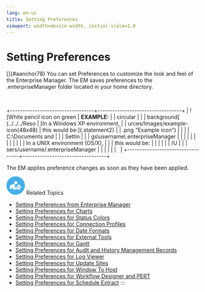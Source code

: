 ```yaml
---
lang: en-us
title: Setting Preferences
viewport: width=device-width, initial-scale=1.0
---
```


# Setting Preferences

[]{#aanchor78} You can set Preferences to customize the look and feel of the Enterprise Manager. The EM saves preferences to the
.enterpriseManager folder located in your home directory.

 

+----------------------------------+----------------------------------+
| ![White pencil icon on green     | **EXAMPLE:**                     | | circular                         |                                  |
| background](../../../Reso        | [In a Windows XP environment,    |
| urces/Images/example-icon(48x48) | this would be:]{.statement2}     |
| .png "Example icon") |                                  |
|                                  | C:\\Documents and                |
|                                  | Settin                           |
|                                  | gs\\username\\.enterpriseManager |
|                                  |                                  |
|                                  |                                  |
|                                  |                                  |
|                                  | In a UNIX environment (OS/X),    |
|                                  | this would be:                   |
|                                  |                                  |
|                                  | /U                               |
|                                  | sers/username/.enterpriseManager |
|                                  |                                  |
|                                  |                                  |
+----------------------------------+----------------------------------+

The EM applies preference changes as soon as they have been applied.

![White \"person reading\" icon on blue circular background](../../../Resources/Images/moreinfo-icon(48x48).png "More Info icon")
Related Topics

-   [Setting Preferences from Enterprise     Manager](Preferences-from-EM.md)
-   [Setting Preferences for Charts](Preferences-for-Charts.md)
-   [Setting Preferences for Status     Colors](Preferences-for-Status-Colors.md)
-   [Setting Preferences for Connection     Profiles](Managing-Connection-Profiles.md)
-   [Setting Preferences for Date     Formats](Preferences-for-Date-Formats.md)
-   [Setting Preferences for External     Tools](Preferences-for-External-Tools.md)
-   [Setting Preferences for Gantt](Preferences-for-Gantt.md)
-   [Setting Preferences for Audit and History Management     Records](Preferences-for-Audit-and-History.md)
-   [Setting Preferences for Log     Viewer](Preferences-for-Log-Viewer.md)
-   [Setting Preferences for Update     Sites](Preferences-for-Update-Sites.md)
-   [Setting Preferences for Window To     Host](Preferences-for-Windows-To-Host.md)
-   [Setting Preferences for Workflow Designer and     PERT](Preferences-for-Workflow-Designer.md)
-   [Setting Preferences for Schedule     Extract](Preferences-for-Schedule-Extract.md)
:::

 

